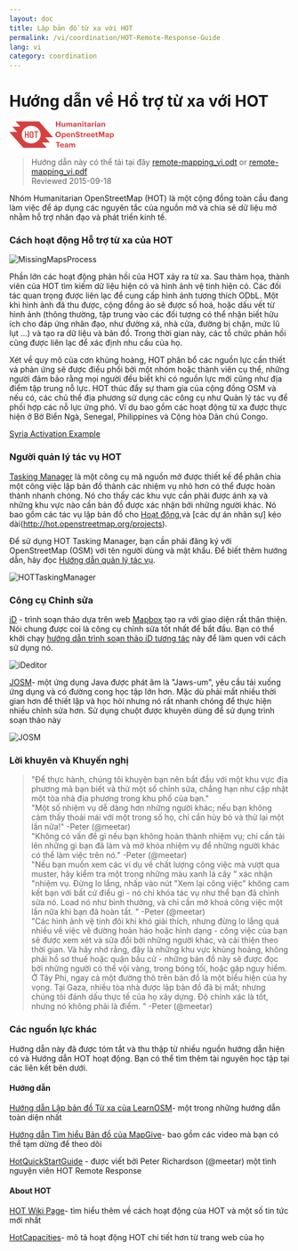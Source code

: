 ```yaml
---
layout: doc
title: Lập bản đồ từ xa với HOT  
permalink: /vi/coordination/HOT-Remote-Response-Guide 
lang: vi
category: coordination
---
```


# Hướng dẫn về Hồ trợ từ xa với HOT   

![HotGuideLogo](/images/hot-logo.png)  

> Hướng dẫn này có thể tải tại đây [remote-mapping_vi.odt](/files/remote-mapping_vi.odt) or [remote-mapping_vi.pdf](/files/remote-mapping_vi.pdf)  
> Reviewed 2015-09-18  

Nhóm Humanitarian OpenStreetMap (HOT) là một cộng đồng toàn cầu đang làm việc để áp dụng các nguyên tắc của nguồn mở và chia sẻ dữ liệu mở nhằm hỗ trợ nhân đạo và phát triển kinh tế.  

### Cách hoạt động Hỗ trợ từ xa của HOT 

![MissingMapsProcess](http://hot.openstreetmap.org/sites/default/files/styles/large/public/process.png?itok=jlAYWov0)  

Phần lớn các hoạt động phản hồi của HOT xảy ra từ xa. Sau thảm họa, thành viên của HOT tìm kiếm dữ liệu hiện có và hình ảnh vệ tinh hiện có. Các đối tác quan trọng được liên lạc để cung cấp hình ảnh tương thích ODbL. Một khi hình ảnh đã thu được, cộng đồng ảo sẽ được số hoá, hoặc dấu vết từ hình ảnh (thông thường, tập trung vào các đối tượng có thể nhận biết hữu ích cho đáp ứng nhân đạo, như đường xá, nhà cửa, đường bị chặn, mức lũ lụt ...) và tạo ra dữ liệu và bản đồ. Trong thời gian này, các tổ chức phản hồi cũng được liên lạc để xác định nhu cầu của họ.  

Xét về quy mô của cơn khủng hoảng, HOT phân bổ các nguồn lực cần thiết và phản ứng sẽ được điều phối bởi một nhóm hoặc thành viên cụ thể, những người đảm bảo rằng mọi người đều biết khi có nguồn lực mới cũng như địa điểm tập trung nỗ lực. HOT thúc đẩy sự tham gia của cộng đồng OSM và nếu có, các chủ thể địa phương sử dụng các công cụ như Quản lý tác vụ để phối hợp các nỗ lực ứng phó. Ví dụ bao gồm các hoạt động từ xa được thực hiện ở Bờ Biển Ngà, Senegal, Philippines và Cộng hòa Dân chủ Congo.  

[Syria Activation Example](http://hot.openstreetmap.org/updates/2013-01-28_syria_activation)  

### Người quản lý tác vụ HOT 

[Tasking Manager](http://tasks.hotosm.org/) là một công cụ mã nguồn mở được thiết kế để phân chia một công việc lập bản đồ thành các nhiệm vụ nhỏ hơn có thể được hoàn thành nhanh chóng. Nó cho thấy các khu vực cần phải được ánh xạ và những khu vực nào cần bản đồ được xác nhận bởi những người khác. Nó bao gồm các tác vụ lập bản đồ cho [Hoạt động](http://wiki.openstreetmap.org/wiki/HOT_activation),và [các dự án nhân sự] kéo dài(http://hot.openstreetmap.org/projects).  

Để sử dụng HOT Tasking Manager, bạn cần phải đăng ký với OpenStreetMap (OSM) với tên người dùng và mật khẩu. Để biết thêm hướng dẫn, hãy đọc [Hướng dẫn quản lý tác vụ](http://learnosm.org/en/coordination/tasking-manager/).  

![HOTTaskingManager](http://hot.openstreetmap.org/sites/default/files/styles/large/public/task_manager_v2_screenshot_CAR_example.png?itok=Q35ytxKl)  

### Công cụ Chỉnh sửa 

[iD](http://learnosm.org/vi/beginner/id-editor/) - trình soạn thảo dựa trên web [Mapbox](www.mapbox.com) tạo ra với giao diện rất thân thiện. Nói chung được coi là công cụ chỉnh sửa tốt nhất để bắt đầu. Bạn có thể khởi chạy [hướng dẫn trình soạn thảo iD tương tác](http://ideditor.com/) này để làm quen với cách sử dụng nó.  

![iDeditor](https://blog.openstreetmap.org/wp-content/uploads/2013/08/id-editor-sotm-us-2013-venue-screenshot.png)  


[JOSM](https://josm.openstreetmap.de/)- một ứng dụng Java được phát âm là "Jaws-um", yêu cầu tải xuống ứng dụng và có đường cong học tập lớn hơn. Mặc dù phải mất nhiều thời gian hơn để thiết lập và học hỏi nhưng nó rất nhanh chóng để thực hiện nhiều chỉnh sửa hơn. Sử dụng chuột được khuyên dùng để sử dụng trình soạn thảo này  

![JOSM](http://njgeo.org/wp-content/uploads/2010/07/josm_osm_editor.png)  

### Lời khuyên và Khuyến nghị

> "Để thực hành, chúng tôi khuyên bạn nên bắt đầu với một khu vực địa phương mà bạn biết và thử một số chỉnh sửa, chẳng hạn như cập nhật một tòa nhà địa phương trong khu phố của bạn."  
> "Một số nhiệm vụ dễ dàng hơn những người khác; nếu bạn không cảm thấy thoải mái với một trong số họ, chỉ cần hủy bỏ và thử lại một lần nữa!" -Peter (@meetar)  
> "Không có vấn đề gì nếu bạn không hoàn thành nhiệm vụ; chỉ cần tải lên những gì bạn đã làm và mở khóa nhiệm vụ để những người khác có thể làm việc trên nó." -Peter (@meetar)  
> "Nếu bạn muốn xem các ví dụ về chất lượng công việc mà vượt qua muster, hãy kiểm tra một trong những màu xanh lá cây " xác nhận "nhiệm vụ. Đừng lo lắng, nhấp vào nút "Xem lại công việc" không cam kết bạn với bất cứ điều gì - nó chỉ khóa tác vụ như thể bạn đã chỉnh sửa nó. Load nó như bình thường, và chỉ cần mở khoá công việc một lần nữa khi bạn đã hoàn tất. " -Peter (@meetar)  
> "Các hình ảnh vệ tinh đôi khi khó giải thích, nhưng đừng lo lắng quá nhiều về việc vẽ đường hoàn hảo hoặc hình dạng - công việc của bạn sẽ được xem xét và sửa đổi bởi những người khác, và cải thiện theo thời gian. Và hãy nhớ rằng, đây là những khu vực khủng hoảng, không phải hồ sơ thuế hoặc quận bầu cử - những bản đồ này sẽ được đọc bởi những người có thể vội vàng, trong bóng tối, hoặc gặp nguy hiểm. Ở Tây Phi, ngay cả một đường thô trên bản đồ là một biểu hiện của hy vọng. Tại Gaza, nhiều tòa nhà được lập bản đồ đã bị mất; nhưng chúng tôi đánh dấu thực tế của họ xây dựng. Độ chính xác là tốt, nhưng nó không phải là điểm. " -Peter (@meetar)  
 
### Các nguồn lực khác 

Hướng dẫn này đã được tóm tắt và thu thập từ nhiều nguồn hướng dẫn hiện có và Hướng dẫn HOT hoạt động. Bạn có thể tìm thêm tài nguyên học tập tại các liên kết bên dưới.  

#### Hướng dẫn

[Hướng dẫn Lập bản đồ Từ xa của LearnOSM](http://learnosm.org/vi/coordination/remote/)- một trong những hướng dẫn toàn diện nhất  

[Hướng dẫn Tìm hiểu Bản đồ của MapGive](http://mapgive.state.gov/learn-to-map/)- bao gồm các video mà bạn có thể tạm dừng để theo dõi  

[HotQuickStartGuide](https://gist.github.com/meetar/b9929dfec129d1d7f5f2) - được viết bởi Peter Richardson (@meetar) một tình nguyện viên HOT Remote Response  

#### About HOT 

[HOT Wiki Page](http://wiki.openstreetmap.org/wiki/Humanitarian_OSM_Team)-  tìm hiểu thêm về cách hoạt động của HOT và một số tin tức mới nhất  

[HotCapacities](http://hot.openstreetmap.org/about/hot_capacities)- mô tả hoạt động HOT chi tiết hơn từ trang web của họ  